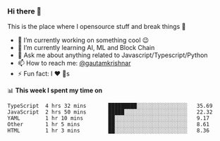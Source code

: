 ### Hi there 👋
This is the place where I opensource stuff and break things :rofl:

- 🔭 I’m currently working on something cool :wink:
- 🌱 I’m currently learning AI, ML and Block Chain
- 💬 Ask me about anything related to Javascript/Typescript/Python
- 📫 How to reach me: [@gautamkrishnar](https://twitter.com/gautamkrishnar)
- ⚡ Fun fact: I :heart: :dog:s

📊 **This week I spent my time on**
<!--START_SECTION:waka-->
```text
TypeScript  4 hrs 32 mins       █████████░░░░░░░░░░░░░░░░   35.69 
JavaScript  2 hrs 50 mins       █████░░░░░░░░░░░░░░░░░░░░   22.32 
YAML        1 hr 10 mins        ██░░░░░░░░░░░░░░░░░░░░░░░   9.17 
Other       1 hr 5 mins         ██░░░░░░░░░░░░░░░░░░░░░░░   8.61 
HTML        1 hr 3 mins         ██░░░░░░░░░░░░░░░░░░░░░░░   8.36
```
<!--END_SECTION:waka-->
